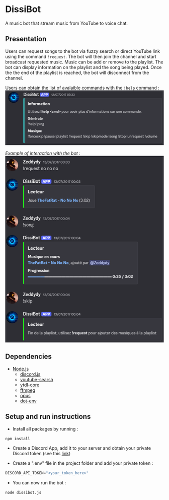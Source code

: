 # DissiBot

A music bot that stream music from YouTube to voice chat.

## Presentation

Users can request songs to the bot via fuzzy search or direct YouTube link using the command `!request`. The bot will then join the channel and start broadcast requested music.
Music can be add or remove to the playlist. The bot can display information on the playlist and the song being played. Once the the end of the playlist is reached, the bot will disconnect from the channel.

Users can obtain the list of avalaible commands with the `!help` command :  
![](docs/ExampleHelp.png)

_Example of interaction with the bot :_  
![](docs/Example.png)

## Dependencies
- [Node.js](https://nodejs.org/en)
  - [discord.js](https://discord.js.org/)
  - [youtube-searsh](https://github.com/MaxGfeller/youtube-search)
  - [ytdl-core](https://github.com/fent/node-ytdl-core)
  - [ffmpeg](https://github.com/damianociarla/node-ffmpeg)
  - [opus](https://github.com/discordjs/opus)
  - [dot-env](https://github.com/motdotla/dotenv)

## Setup and run instructions

- Install all packages by running :
```bash
npm install
```
- Create a Discord App, add it to your server and obtain your private Discord token (see this [link](https://discordjs.guide/preparations/setting-up-a-bot-application.html#creating-your-bot))

- Create a ".env" file in the project folder and add your private token : 
```d
DISCORD_API_TOKEN="<your_token_here>"
```

- You can now run the bot :  
```bash
node dissibot.js
```
